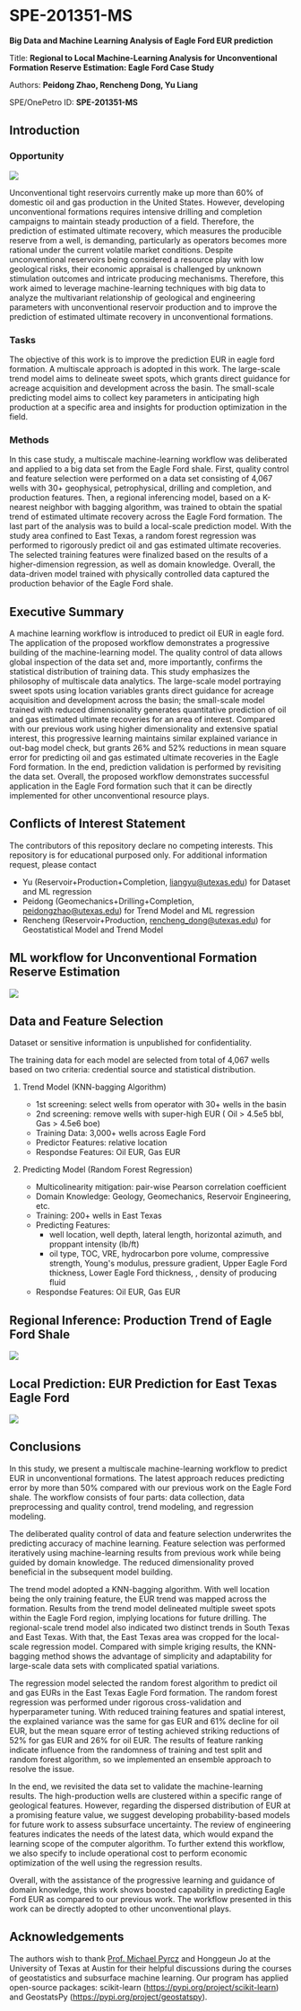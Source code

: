 # SPE-201351-MS
__Big Data and Machine Learning Analysis of Eagle Ford EUR prediction__

Title: __Regional to Local Machine-Learning Analysis for Unconventional Formation Reserve Estimation: Eagle Ford Case Study__

Authors: __Peidong Zhao, Rencheng Dong, Yu Liang__

SPE/OnePetro ID: __SPE-201351-MS__

## Introduction

### Opportunity
<p>
    <img src="/MachineLearning_Plot/eia.png"  />
</p>



Unconventional tight reservoirs currently make up more than 60% of domestic oil and gas production in the United States. However, developing unconventional formations requires intensive drilling and completion campaigns to maintain steady production of a field. Therefore, the prediction of estimated ultimate recovery, which measures the producible reserve from a well, is demanding, particularly as operators becomes more rational under the current volatile market conditions. Despite unconventional reservoirs being considered a resource play with low geological risks, their economic appraisal is challenged by unknown stimulation outcomes and intricate producing mechanisms. Therefore, this work aimed to leverage machine-learning techniques with big data to analyze the multivariant relationship of geological and engineering parameters with unconventional reservoir production and to improve the prediction of estimated ultimate recovery in unconventional formations.

### Tasks 
The objective of this work is to improve the prediction EUR in eagle ford formation. A multiscale approach is adopted in this work. The large-scale trend model aims to delineate sweet spots, which grants direct guidance for acreage acquisition and development across the basin. The small-scale predicting model aims to collect key parameters in anticipating high production at a specific area and insights for production optimization in the field.

### Methods
In this case study, a multiscale machine-learning workflow was deliberated and applied to a big data set from the Eagle Ford shale. First, quality control and feature selection were performed on a data set consisting of 4,067 wells with 30+ geophysical, petrophysical, drilling and completion, and production features. Then, a regional inferencing model, based on a K-nearest neighbor with bagging algorithm, was trained to obtain the spatial trend of estimated ultimate recovery across the Eagle Ford formation. The last part of the analysis was to build a local-scale prediction model. With the study area confined to East Texas, a random forest regression was performed to rigorously predict oil and gas estimated ultimate recoveries. The selected training features were finalized based on the results of a higher-dimension regression, as well as domain knowledge. Overall, the data-driven model trained with physically controlled data captured the production behavior of the Eagle Ford shale.

## Executive Summary
A machine learning workflow is introduced to predict oil EUR in eagle ford. The application of the proposed workflow demonstrates a progressive building of the machine-learning model. The quality control of data allows global inspection of the data set and, more importantly, confirms the statistical distribution of training data. This study emphasizes the philosophy of multiscale data analytics. The large-scale model portraying sweet spots using location variables grants direct guidance for acreage acquisition and development across the basin; the small-scale model trained with reduced dimensionality generates quantitative prediction of oil and gas estimated ultimate recoveries for an area of interest. Compared with our previous work using higher dimensionality and extensive spatial interest, this progressive learning maintains similar explained variance in out-bag model check, but grants 26% and 52% reductions in mean square error for predicting oil and gas estimated ultimate recoveries in the Eagle Ford formation. In the end, prediction validation is performed by revisiting the data set. Overall, the proposed workflow demonstrates successful application in the Eagle Ford formation such that it can be directly implemented for other unconventional resource plays.


## Conflicts of Interest Statement
The contributors of this repository declare no competing interests. This repository is for educational purposed only. For additional information request, please contact
  * Yu (Reservoir+Production+Completion, liangyu@utexas.edu) for Dataset and ML regression
  * Peidong (Geomechanics+Drilling+Completion, peidongzhao@utexas.edu) for Trend Model and ML regression
  * Rencheng (Reservoir+Production, rencheng_dong@utexas.edu) for Geostatistical Model and Trend Model

## ML workflow for Unconventional Formation Reserve Estimation

<p>
    <img src="/MachineLearning_Plot/02_ML_WorkFlow.png"  />
</p>

## Data and Feature Selection 
Dataset or sensitive information is unpublished for confidentiality.

The training data for each model are selected from total of 4,067 wells based on two criteria: credential source and statistical distribution. 
  1. Trend Model (KNN-bagging Algorithm)
      * 1st screening: select wells from operator with 30+ wells in the basin
      * 2nd screening: remove wells with super-high EUR  ( Oil > 4.5e5 bbl, Gas > 4.5e6 boe)
      * Training Data: 3,000+ wells across Eagle Ford
      * Predictor Features: relative location
      * Respondse Features: Oil EUR, Gas EUR
  
  2. Predicting Model (Random Forest Regression)
      * Multicolinearity mitigation: pair-wise Pearson correlation coefficient
      * Domain Knowledge: Geology, Geomechanics, Reservoir Engineering, etc.
      * Training: 200+ wells in East Texas
      * Predicting Features: 
        - well location, well depth, lateral length, horizontal azimuth, and proppant intensity (lb/ft)
        - oil type, TOC, VRE, hydrocarbon pore volume, compressive strength, Young's modulus, pressure gradient, Upper Eagle Ford thickness, Lower Eagle Ford thickness, , density of producing fluid
      * Respondse Features: Oil EUR, Gas EUR
## Regional Inference: Production Trend of Eagle Ford Shale 

<p>
    <img src="/MachineLearning_Plot/Trend_results.png" >
    </>
</p>

## Local Prediction: EUR Prediction for East Texas Eagle Ford


<p>
    <img src="/MachineLearning_Plot/RandomForest.png" >
</p>


## Conclusions
In this study, we present a multiscale machine-learning workflow to predict EUR in unconventional formations. The latest approach reduces predicting error by more than 50% compared with our previous work on the Eagle Ford shale. The workflow consists of four parts: data collection, data preprocessing and quality control, trend modeling, and regression modeling. 

The deliberated quality control of data and feature selection underwrites the predicting accuracy of machine learning. Feature selection was performed iteratively using machine-learning results from previous work while being guided by domain knowledge. The reduced dimensionality proved beneficial in the subsequent model building.

The trend model adopted a KNN-bagging algorithm. With well location being the only training feature, the EUR trend was mapped across the formation. Results from the trend model delineated multiple sweet spots within the Eagle Ford region, implying locations for future drilling. The regional-scale trend model also indicated two distinct trends in South Texas and East Texas. With that, the East Texas area was cropped for the local-scale regression model. Compared with simple kriging results, the KNN-bagging method shows the advantage of simplicity and adaptability for large-scale data sets with complicated spatial variations.

The regression model selected the random forest algorithm to predict oil and gas EURs in the East Texas Eagle Ford formation. The random forest regression was performed under rigorous cross-validation and hyperparameter tuning. With reduced training features and spatial interest, the explained variance was the same for gas EUR and 61% decline for oil EUR, but the mean square error of testing achieved striking reductions of 52% for gas EUR and 26% for oil EUR. The results of feature ranking indicate influence from the randomness of training and test split and random forest algorithm, so we implemented an ensemble approach to resolve the issue.

In the end, we revisited the data set to validate the machine-learning results. The high-production wells are clustered within a specific range of geological features. However, regarding the dispersed distribution of EUR at a promising feature value, we suggest developing probability-based models for future work to assess subsurface uncertainty. The review of engineering features indicates the needs of the latest data, which would expand the learning scope of the computer algorithm. To further extend this workflow, we also specify to include operational cost to perform economic optimization of the well using the regression results.

Overall, with the assistance of the progressive learning and guidance of domain knowledge, this work shows boosted capability in predicting Eagle Ford EUR as compared to our previous work. The workflow presented in this work can be directly adopted to other unconventional plays.

## Acknowledgements 

The authors wish to thank [Prof. Michael Pyrcz](https://github.com/GeostatsGuy) and Honggeun Jo at the University of Texas at Austin for their helpful discussions during the courses of geostatistics and subsurface machine learning. Our program has applied open-source packages: scikit-learn (https://pypi.org/project/scikit-learn) and GeostatsPy (https://pypi.org/project/geostatspy).




